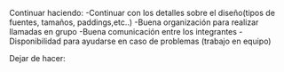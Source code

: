 Continuar haciendo:
   -Continuar con los detalles sobre el diseño(tipos de fuentes, tamaños, paddings,etc..)
   -Buena organización para realizar llamadas en grupo
   -Buena comunicación entre los integrantes
   -Disponibilidad para ayudarse en caso de problemas (trabajo en equipo)

Dejar de hacer:
  
   <!-- -Problemas con algunos integrantes por falta de comunicación y compromiso -->